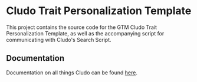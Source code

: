 # Cludo Trait Personalization Template

This project contains the source code for the GTM Cludo Trait Personalization Template,
as well as the accompanying script for communicating with Cludo's Search Script.


## Documentation

Documentation on all things Cludo can be found [here](https://cludohelp.force.com/helpcenter/s/).